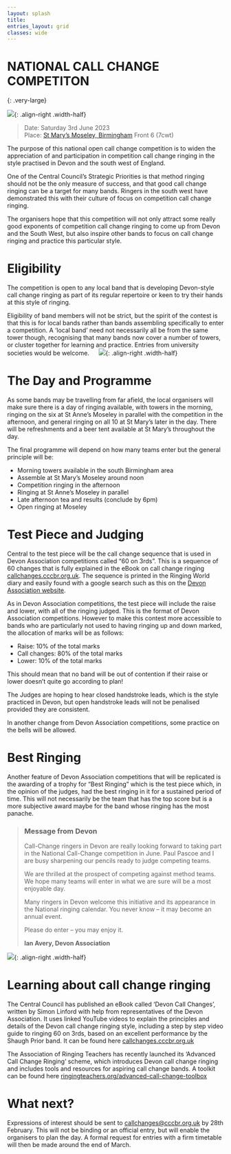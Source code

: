 ```yaml
---
layout: splash
title: 
entries_layout: grid
classes: wide
---
```


# NATIONAL CALL CHANGE COMPETITON
{: .very-large}

![](/media/moseley-st-anne.jpg){: .align-right .width-half}

> Date:	Saturday 3rd June 2023   
> Place:	[St Mary’s Moseley, Birmingham](https://dove.cccbr.org.uk/tower/16431) Front 6 (7cwt)

The purpose of this national open call change competition is to widen the appreciation of and participation in competition call change ringing in the style practised in Devon and the south west of England.

One of the Central Council’s Strategic Priorities is that method ringing should not be the only measure of success, and that good call change ringing can be a target for many bands. Ringers in the south west have demonstrated this with their culture of focus on competition call change ringing.

The organisers hope that this competition will not only attract some really good exponents of competition call change ringing to come up from Devon and the South West, but also inspire other bands to focus on call change ringing and practice this particular style. 

# Eligibility

The competition is open to any local band that is developing Devon-style call change ringing as part of its regular repertoire or keen to try their hands at this style of ringing. 

Eligibility of band members will not be strict, but the spirit of the contest is that this is for local bands rather than bands assembling specifically to enter a competition. A ‘local band’ need not necessarily all be from the same tower though, recognising that many bands now cover a number of towers, or cluster together for learning and practice. Entries from university societies would be welcome.
 
![](/media/moseley-st-mary.jpg){: .align-right .width-half}

# The Day and Programme

As some bands may be travelling from far afield, the local organisers will make sure there is a day of ringing available, with towers in the morning, ringing on the six at St Anne’s Moseley in parallel with the competition in the afternoon, and general ringing on all 10 at St Mary’s later in the day. There will be refreshments and a beer tent available at St Mary’s throughout the day. 

The final programme will depend on how many teams enter but the general principle will be: 

* Morning towers available in the south Birmingham area
* Assemble at St Mary’s Moseley around noon
* Competition ringing in the afternoon
* Ringing at St Anne’s Moseley in parallel  
* Late afternoon tea and results (conclude by 6pm)
* Open ringing at Moseley

# Test Piece and Judging

Central to the test piece will be the call change sequence that is used in Devon Association competitions called “60 on 3rds”. This is a sequence of 60 changes that is fully explained in the eBook on call change ringing [callchanges.cccbr.org.uk](https://callchanges.cccbr.org.uk). The sequence is printed in the Ringing World diary and easily found with a google search such as this on the [Devon Association website](https://www.devonbells.co.uk/wp-content/uploads/2020/03/sixties_on_thirds.pdf). 

As in Devon Association competitions, the test piece will include the raise and lower, with all of the ringing judged. This is the format of Devon Association competitions. However to make this contest more accessible to bands who are particularly not used to having ringing up and down marked, the allocation of marks will be as follows:

* Raise: 10% of the total marks
* Call changes: 80% of the total marks
* Lower: 10% of the total marks

This should mean that no band will be out of contention if their raise or lower doesn’t quite go according to plan!

The Judges are hoping to hear closed handstroke leads, which is the style practiced in Devon, but open handstroke leads will not be penalised provided they are consistent. 

In another change from Devon Association competitions, some practice on the bells will be allowed.
 
# Best Ringing

Another feature of Devon Association competitions that will be replicated is the awarding of a trophy for “Best Ringing” which is the test piece which, in the opinion of the judges, had the best ringing in it for a sustained period of time. This will not necessarily be the team that has the top score but is a more subjective award maybe for the band whose ringing has the most panache. 

> ### Message from Devon
> 
> Call-Change ringers in Devon are really looking forward to taking part in the National Call-Change competition in June.  Paul Pascoe and I are busy sharpening our pencils ready to judge competing teams.
> 
> We are thrilled at the prospect of competing against method teams. We hope many teams will enter in what we are sure will be a most enjoyable day.
> 
> Many ringers in Devon welcome this initiative and its appearance in the National ringing calendar. You never know – it may become an annual event. 
> 
> Please do enter – you may enjoy it.
> 
> **Ian Avery, Devon Association**


![](/media/call-change-book-screenshot.jpg){: .align-right .width-half}

# Learning about call change ringing

The Central Council has published an eBook called ‘Devon Call Changes’, written by Simon Linford with help from representatives of the Devon Association. It uses linked YouTube videos to explain the principles and details of the Devon call change ringing style, including a step by step video guide to ringing 60 on 3rds, based on an excellent performance by the Shaugh Prior band. It can be found here [callchanges.cccbr.org.uk](https://callchanges.cccbr.org.uk)

The Association of Ringing Teachers has recently launched its ‘Advanced Call Change Ringing’ scheme, which introduces Devon call change ringing and includes tools and resources for aspiring call change bands. A toolkit can be found here [ringingteachers.org/advanced-call-change-toolbox](https://ringingteachers.org/advanced-call-change-toolbox)

# What next?

Expressions of interest should be sent to [callchanges@cccbr.org.uk](mailto:callchanges@cccbr.org.uk) by 28th February. This will not be binding or an official entry, but will enable the organisers to plan the day. A formal request for entries with a firm timetable will then be made around the end of March.  

